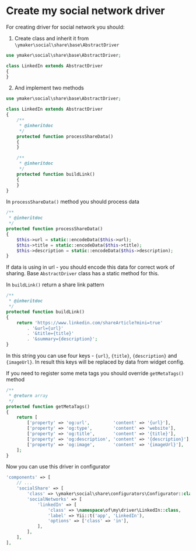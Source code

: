 Create my social network driver
===============================

For creating driver for social network you should:

1. Create class and inherit it from `\ymaker\social\share\base\AbstractDriver`

```php
use ymaker\social\share\base\AbstractDriver;

class LinkedIn extends AbstractDriver
{
}
```

2. And implement two methods

```php
use ymaker\social\share\base\AbstractDriver;

class LinkedIn extends AbstractDriver
{
    /**
     * @inheritdoc
     */
    protected function processShareData()
    {
    }

    /**
     * @inheritdoc
     */
    protected function buildLink()
    {
    }
}
```

In `processShareData()` method you should process data

```php
/**
 * @inheritdoc
 */
protected function processShareData()
{
    $this->url = static::encodeData($this->url);
    $this->title = static::encodeData($this->title);
    $this->description = static::encodeData($this->description);
}
```

If data is using in url - you should encode this data for correct work of sharing.
Base `AbstractDriver` class has a static method for this.

In `buildLink()` return a share link pattern

```php
/**
 * @inheritdoc
 */
protected function buildLink()
{
    return 'https://www.linkedin.com/shareArticle?mini=true'
        . '&url={url}'
        . '&title={title}'
        . '&summary={description}';
}
```

In this string you can use four keys - `{url}`, `{title}`, `{description}` and `{imageUrl}`.
In result this keys will be replaced by data from widget config.

If you need to register some meta tags you should override `getMetaTags()` method

```php
/**
 * @return array
 */
protected function getMetaTags()
{
    return [
        ['property' => 'og:url',         'content' => '{url}'],
        ['property' => 'og:type',        'content' => 'website'],
        ['property' => 'og:title',       'content' => '{title}'],
        ['property' => 'og:description', 'content' => '{description}'],
        ['property' => 'og:image',       'content' => '{imageUrl}'],
    ];
}
```

Now you can use this driver in configurator

```php
'components' => [
    // ...
    'socialShare' => [
        'class' => \ymaker\social\share\configurators\Configurator::class,
        'socialNetworks' => [
            'linkedIn' => [
                'class' => \namespace\of\my\driver\LinkedIn::class,
                'label' => Yii::t('app', 'LinkedIn'),
                'options' => ['class' => 'in'],
            ],
        ],
    ],
],
```